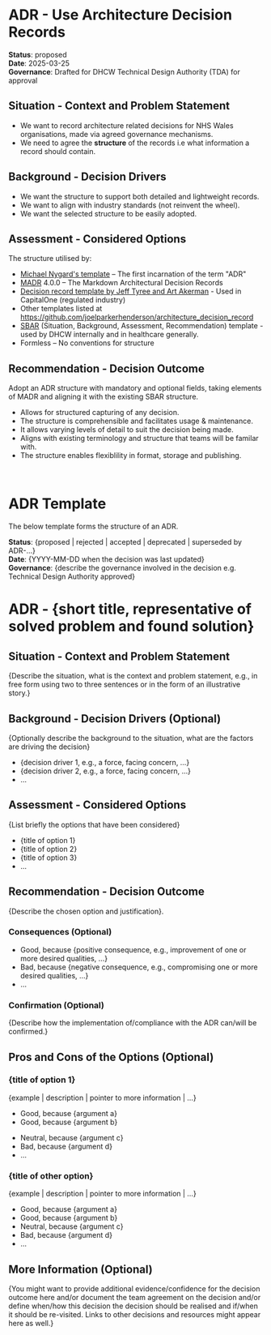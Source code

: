 # ADR - Use Architecture Decision Records

**Status**: proposed  
**Date**: 2025-03-25  
**Governance**: Drafted for DHCW Technical Design Authority (TDA) for approval

## Situation - Context and Problem Statement

* We want to record architecture related decisions for NHS Wales organisations, made via agreed governance mechanisms. 
* We need to agree the **structure** of the records i.e what information a record should contain.

## Background - Decision Drivers
* We want the structure to support both detailed and lightweight records.
* We want to align with industry standards (not reinvent the wheel).
* We want the selected structure to be easily adopted.

## Assessment - Considered Options
The structure utilised by:
* [Michael Nygard's template](http://thinkrelevance.com/blog/2011/11/15/documenting-architecture-decisions) – The first incarnation of the term "ADR"
* [MADR](https://adr.github.io/madr/) 4.0.0 – The Markdown Architectural Decision Records
* [Decision record template by Jeff Tyree and Art Akerman](https://github.com/joelparkerhenderson/architecture-decision-record/tree/main/locales/en/templates/decision-record-template-by-jeff-tyree-and-art-akerman) - Used in CapitalOne (regulated industry)
* Other templates listed at <https://github.com/joelparkerhenderson/architecture_decision_record>
* [SBAR](https://en.wikipedia.org/wiki/SBAR) (Situation, Background, Assessment, Recommendation) template - used by DHCW internally and in healthcare generally.
* Formless – No conventions for structure

## Recommendation - Decision Outcome

Adopt an ADR structure with mandatory and optional fields,  taking elements of MADR and aligning it with the existing SBAR structure.

* Allows for structured capturing of any decision.
* The structure is comprehensible and facilitates usage & maintenance.
* It allows varying levels of detail to suit the decision being made.
* Aligns with existing terminology and structure that teams will be familar with.  
* The structure enables flexiblility in format, storage and publishing.

<br/>

# ADR Template
The below template forms the structure of an ADR.

**Status**: {proposed | rejected | accepted | deprecated | superseded by ADR-...}  
**Date**: {YYYY-MM-DD when the decision was last updated}  
**Governance**: {describe the governance involved in the decision e.g. Technical Design Authority  approved}  

# ADR - {short title, representative of solved problem and found solution}

## Situation - Context and Problem Statement

{Describe the situation, what is the context and problem statement, e.g., in free form using two to three sentences or in the form of an illustrative story.}

## Background - Decision Drivers (Optional)

{Optionally describe the background to the situation, what are the factors are driving the decision}

* {decision driver 1, e.g., a force, facing concern, …}
* {decision driver 2, e.g., a force, facing concern, …}
* … <!-- numbers of drivers can vary -->

## Assessment - Considered Options

{List briefly the options that have been considered}

* {title of option 1}
* {title of option 2}
* {title of option 3}
* … <!-- numbers of options can vary -->

## Recommendation - Decision Outcome

{Describe the chosen option and justification}.

### Consequences (Optional)

* Good, because {positive consequence, e.g., improvement of one or more desired qualities, …}
* Bad, because {negative consequence, e.g., compromising one or more desired qualities, …}
* … <!-- numbers of consequences can vary -->

### Confirmation (Optional)

{Describe how the implementation of/compliance with the ADR can/will be confirmed.}

## Pros and Cons of the Options (Optional)

### {title of option 1}

<!-- This is an optional element. Feel free to remove. -->
{example | description | pointer to more information | …}

* Good, because {argument a}
* Good, because {argument b}
<!-- use "neutral" if the given argument weights neither for good nor bad -->
* Neutral, because {argument c}
* Bad, because {argument d}
* … <!-- numbers of pros and cons can vary -->

### {title of other option}

{example | description | pointer to more information | …}

* Good, because {argument a}
* Good, because {argument b}
* Neutral, because {argument c}
* Bad, because {argument d}
* …

## More Information (Optional)

{You might want to provide additional evidence/confidence for the decision outcome here and/or document the team agreement on the decision and/or define when/how this decision the decision should be realised and if/when it should be re-visited. Links to other decisions and resources might appear here as well.}